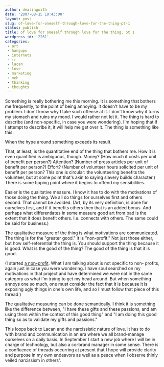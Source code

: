 ```yaml
---
author: dealingwith
date: '2007-08-15 10:43:00'
layout: post
slug: of-love-for-oneself-through-love-for-the-thing-pt-1
status: publish
title: of love for oneself through love for the thing, pt 1
wordpress_id: '2261'
categories:
 - art
 - hangups
 - internets
 - ir
 - lacan
 - love
 - marketing
 - meh
 - thinking
 - thoughts
---
```


Something is really bothering me this morning. It is something that bothers me frequently, to the point of being annoying. It doesn't have to be my problem. I don't know why I take such offense at it. I don't know why it turns my stomach and ruins my mood. I would rather not let it. The thing is hard to describe (and non-specific, in case you were wondering). I'm hoping that if I attempt to describe it, it will help me get over it. The thing is something like this:

When the hype around something exceeds its result.

That, at least, is the quantitative end of the thing that bothers me. How it is even quantified is ambiguous, though. Money? (How much it costs per unit of benefit per person?) Attention? (Number of press articles per unit of benefit per person?) Effort? (Number of volunteer hours solicited per unit of benefit per person? This one is circular: the volunteering benefits the volunteer, but at some point that's akin to saying slavery builds character.) There is some tipping point where it begins to offend my sensibilities.

Easier is the qualitative measure. I know it has to do with the motivations of those doing the thing. We all do things for ourselves first and others second. That cannot be avoided. (Art, by its very definition, is done for ourselves first, and if it benefits others then that is an added bonus. And perhaps what differentiates in some measure good art from bad is the extent that it does benefit others. I.e. connects with others. The same could be said for business.)

The qualitative measure of the thing is what motivations are communicated. The thing is for the "greater good." It is "non-profit." Not just those either, but how self-referential the thing is. You should support the thing because it is good. What is the good of the thing? The good of the thing is that it is good.

(I started [a non-profit](/2016/03/15/goodbye-integration-research/). What I am talking about is not specific to non- profits, again just in case you were wondering. I have soul searched on my motivations in that project and have determined we were not in the same category as what I'm trying to get my head around. But when something annoys one so much, one must consider the fact that it is because it is exposing ugly things in one's own life, and so I must follow that piece of this thread.)

The qualitative measuring can be done semantically. I think it is something like the difference between, "I have these gifts and these passions, and am using them within the context of this good thing" and "I am doing this good thing so as to validate my gifts and passions."

This loops back to Lacan and the narcissistic nature of love. It has to do with brand and communication in an era where we all brand-manage ourselves on a daily basis. In September I start a new job where I will be in charge of technology, but also a co-brand manager in some sense. There is a confluence of threads occurring at present that I hope will provide clarity and purpose in my own endeavors as well as a peace when I observe thinly veiled narcissism in others'.

